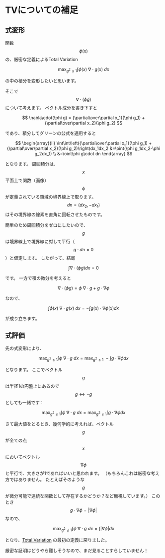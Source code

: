 # TVについての補足

## 式変形

関数 $$\phi(x)$$ の、厳密な定義によるTotal Variation

$$
\max_{g^2\le1}\int\phi(x) \ \nabla\cdot g(x) \ dx
$$

の中の積分を変形したいと思います。

そこで $$\nabla\cdot(\phi g)$$ について考えます。
ベクトル成分を書き下すと

$$
\nabla\cdot(\phi g) =
  {\partial\over\partial x_1}(\phi g_1) +
  {\partial\over\partial x_2}(\phi g_2)
$$

であり、積分してグリーンの公式を適用すると

$$
\begin{array}{ll}
\int\int\left({\partial\over\partial x_1}(\phi g_1)
             +{\partial\over\partial x_2}(\phi g_2)\right)dx_1dx_2
&=\oint(\phi g_1dx_2-\phi g_2dx_1) \\
&=\oint\phi g\cdot dn
\end{array}
$$

となります。
周回積分は、$$x$$ 平面上で関数（画像）$$\phi$$ が定義されている領域の境界線上で取ります。
$$dn=(dx_2,-dx_1)$$ はその境界線の線素を直角に回転させたものです。

簡単のため周回積分をゼロにしたいので、$$g$$ は境界線上で境界線に対して平行（ $$g\cdot dn=0$$ ）と仮定します。 
したがって、結局

$$
\int\nabla\cdot(\phi g)dx=0
$$

です。
一方で積の微分を考えると

$$
\nabla\cdot(\phi g) = \phi \ \nabla\cdot g+g\cdot\nabla\phi
$$

なので、

$$
\int\phi(x) \ \nabla\cdot g(x) \ dx = -\int g(x)\cdot\nabla\phi(x) dx
$$

が成り立ちます。

## 式評価

先の式変形により、

$$
  \max_{g^2\le1}\int\phi \ \nabla\cdot g \ dx
= \max_{g^2\le1} \ -\int g\cdot\nabla\phi dx
$$

となります。
ここでベクトル $$g$$ は半径1の円盤上にあるので $$g \leftrightarrow -g$$ としても一緒です：

$$
  \max_{g^2\le1}\int\phi \ \nabla\cdot g \ dx
= \max_{g^2\le1}\int g\cdot\nabla\phi dx
$$

さて最大値をとるとき、幾何学的に考えれば、ベクトル $$g$$ が全ての点 $$x$$ においてベクトル $$\nabla\phi$$ と平行で、大きさが1であればいいと思われます。
（もちろんこれは厳密な考え方ではありません。
たとえばそのような $$g$$ が微分可能で連続な関数として存在するかどうか？など無視しています。）
このとき $$g\cdot\nabla\phi=|\nabla\phi|$$ なので、

$$
  \max_{g^2\le1}\int\phi \ \nabla\cdot g \ dx
= \int|\nabla\phi|dx
$$

となり、[Total Variation](TV) の最初の定義に戻りました。

厳密な証明はどうやら難しそうなので、まだ見ることすらしていません！
